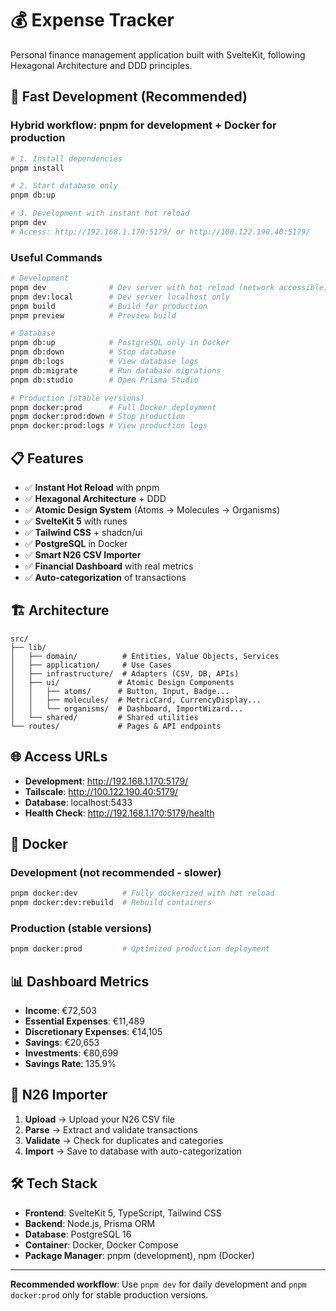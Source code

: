 # 💰 Expense Tracker

Personal finance management application built with SvelteKit, following Hexagonal Architecture and DDD principles.

## 🚀 Fast Development (Recommended)

### Hybrid workflow: pnpm for development + Docker for production

```bash
# 1. Install dependencies
pnpm install

# 2. Start database only
pnpm db:up

# 3. Development with instant hot reload
pnpm dev
# Access: http://192.168.1.170:5179/ or http://100.122.190.40:5179/
```

### Useful Commands

```bash
# Development
pnpm dev              # Dev server with hot reload (network accessible)
pnpm dev:local        # Dev server localhost only
pnpm build            # Build for production
pnpm preview          # Preview build

# Database
pnpm db:up            # PostgreSQL only in Docker
pnpm db:down          # Stop database
pnpm db:logs          # View database logs
pnpm db:migrate       # Run database migrations
pnpm db:studio        # Open Prisma Studio

# Production (stable versions)
pnpm docker:prod      # Full Docker deployment
pnpm docker:prod:down # Stop production
pnpm docker:prod:logs # View production logs
```

## 📋 Features

- ✅ **Instant Hot Reload** with pnpm
- ✅ **Hexagonal Architecture** + DDD
- ✅ **Atomic Design System** (Atoms → Molecules → Organisms)
- ✅ **SvelteKit 5** with runes
- ✅ **Tailwind CSS** + shadcn/ui
- ✅ **PostgreSQL** in Docker
- ✅ **Smart N26 CSV Importer**
- ✅ **Financial Dashboard** with real metrics
- ✅ **Auto-categorization** of transactions

## 🏗️ Architecture

```
src/
├── lib/
│   ├── domain/          # Entities, Value Objects, Services
│   ├── application/     # Use Cases
│   ├── infrastructure/  # Adapters (CSV, DB, APIs)
│   ├── ui/             # Atomic Design Components
│   │   ├── atoms/      # Button, Input, Badge...
│   │   ├── molecules/  # MetricCard, CurrencyDisplay...
│   │   └── organisms/  # Dashboard, ImportWizard...
│   └── shared/         # Shared utilities
└── routes/             # Pages & API endpoints
```

## 🌐 Access URLs

- **Development**: http://192.168.1.170:5179/
- **Tailscale**: http://100.122.190.40:5179/
- **Database**: localhost:5433
- **Health Check**: http://192.168.1.170:5179/health

## 🐳 Docker

### Development (not recommended - slower)
```bash
pnpm docker:dev          # Fully dockerized with hot reload
pnpm docker:dev:rebuild  # Rebuild containers
```

### Production (stable versions)
```bash
pnpm docker:prod         # Optimized production deployment
```

## 📊 Dashboard Metrics

- **Income**: €72,503
- **Essential Expenses**: €11,489 
- **Discretionary Expenses**: €14,105
- **Savings**: €20,653
- **Investments**: €80,699
- **Savings Rate**: 135.9%

## 🔄 N26 Importer

1. **Upload** → Upload your N26 CSV file
2. **Parse** → Extract and validate transactions  
3. **Validate** → Check for duplicates and categories
4. **Import** → Save to database with auto-categorization

## 🛠️ Tech Stack

- **Frontend**: SvelteKit 5, TypeScript, Tailwind CSS
- **Backend**: Node.js, Prisma ORM
- **Database**: PostgreSQL 16
- **Container**: Docker, Docker Compose
- **Package Manager**: pnpm (development), npm (Docker)

---

**Recommended workflow**: Use `pnpm dev` for daily development and `pnpm docker:prod` only for stable production versions.